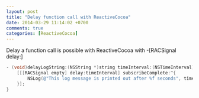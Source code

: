```yaml
---
layout: post
title: "Delay function call with ReactiveCocoa"
date: 2014-03-29 11:14:02 +0700
comments: true
categories: [ReactiveCocoa]
---
```

Delay a function call is possible with ReactiveCocoa with -[RACSignal delay:] 

``` objective-c
- (void)delayLogString:(NSString *)string timeInterval:(NSTimeInterval)timeInterval {
	[[[RACSignal empty] delay:timeInterval] subscribeComplete:^{
		NSLog(@"This log message is printed out after %f seconds", timeInterval);
 	}];
}
```
